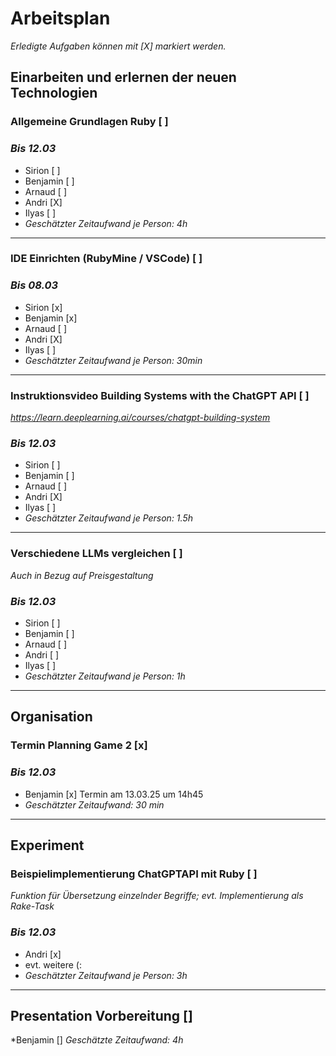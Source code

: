 # Arbeitsplan
*Erledigte Aufgaben können mit [X] markiert werden.*

## Einarbeiten und erlernen der neuen Technologien
### Allgemeine Grundlagen Ruby [ ] 
### *Bis 12.03*
* Sirion [ ]
* Benjamin [ ]
* Arnaud [ ]
* Andri [X]
* Ilyas [ ]
* *Geschätzter Zeitaufwand je Person: 4h* 
---
### IDE Einrichten (RubyMine / VSCode) [ ]
### *Bis 08.03*
* Sirion [x]
* Benjamin [x]
* Arnaud [ ]
* Andri [X]
* Ilyas [ ]
* *Geschätzter Zeitaufwand je Person: 30min* 
---
### Instruktionsvideo Building Systems with the ChatGPT API [ ]
*https://learn.deeplearning.ai/courses/chatgpt-building-system*
### *Bis 12.03*
* Sirion [ ]
* Benjamin [ ]
* Arnaud [ ]
* Andri [X]
* Ilyas [ ]
* *Geschätzter Zeitaufwand je Person: 1.5h* 
---
### Verschiedene LLMs vergleichen [ ]
*Auch in Bezug auf Preisgestaltung*
### *Bis 12.03*
* Sirion [ ]
* Benjamin [ ]
* Arnaud [ ]
* Andri [ ]
* Ilyas [ ]
* *Geschätzter Zeitaufwand je Person: 1h* 
---
## Organisation
### Termin Planning Game 2 [x]
### *Bis 12.03*
* Benjamin [x]   Termin am 13.03.25 um 14h45
* *Geschätzter Zeitaufwand: 30 min*
---
## Experiment
### Beispielimplementierung ChatGPTAPI mit Ruby [ ]
*Funktion für Übersetzung einzelnder Begriffe; evt. Implementierung als Rake-Task*
### *Bis 12.03*
* Andri [x]
* evt. weitere (:
* *Geschätzter Zeitaufwand je Person: 3h* 
---
## Presentation Vorbereitung []
*Benjamin []
*Geschätzte Zeitaufwand: 4h*